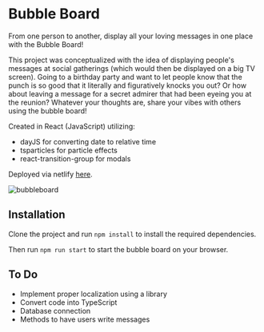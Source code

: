 # Bubble Board
From one person to another, display all your loving messages in one place with the Bubble Board!

This project was conceptualized with the idea of displaying people's messages at social gatherings (which would then be displayed on a big TV screen). Going to a birthday party and want to let people know that the punch is so good that it literally and figuratively knocks you out? Or how about leaving a message for a secret admirer that had been eyeing you at the reunion? Whatever your thoughts are, share your vibes with others using the bubble board!

Created in React (JavaScript) utilizing:
- dayJS for converting date to relative time
- tsparticles for particle effects
- react-transition-group for modals

Deployed via netlify [here](https://astonishing-cupcake-8c76f4.netlify.app/).

![bubbleboard](https://user-images.githubusercontent.com/24785973/231942755-0a57a754-dda9-434f-999f-399821469eb2.png)

## Installation

Clone the project and run 
```npm install```
to install the required dependencies.

Then run 
```npm run start```
to start the bubble board on your browser.

## To Do
* Implement proper localization using a library
* Convert code into TypeScript
* Database connection
* Methods to have users write messages

